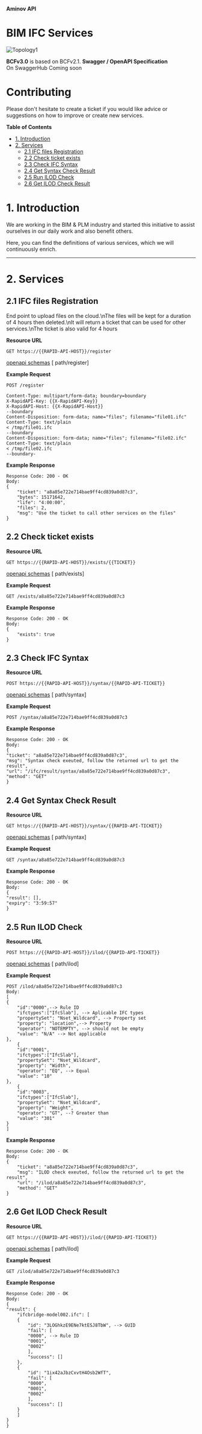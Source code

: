 **Aminov API**
# BIM IFC Services
![Topology1](Images/building-1.png)

**BCFv3.0** is based on BCFv2.1.
**Swagger / OpenAPI Specification**  
On SwaggerHub Coming soon  

# Contributing
Please don't hesitate to create a ticket if you would like advice or suggestions on how to improve or create new services.

**Table of Contents**

<!-- toc -->

- [1. Introduction](#1-introduction)
- [2. Services](#2-services)
  * [2.1 IFC files Registration](#21-ifc-files-registration)
  * [2.2 Check ticket exists](#22-check-ticket-exists)
  * [2.3 Check IFC Syntax](#23-check-ifc-syntax)
  * [2.4 Get Syntax Check Result](#24-get-syntax-check-result)
  * [2.5 Run ILOD Check](#25-run-ilod-check)
  * [2.6 Get ILOD Check Result](#26-get-ilod-check-result)


  

<!-- tocstop -->

# 1. Introduction

We are working in the BIM & PLM industry and started this initiative to assist ourselves in our daily work and also benefit others.

Here, you can find the definitions of various services, which we will continuously enrich.

----------

# 2. Services

## 2.1 IFC files Registration

End point to upload files on the cloud.\nThe files will be kept for a duration of 4 hours then deleted.\nIt will return a ticket that can be used for other services.\nThe ticket is also valid for 4 hours

**Resource URL**

    GET https://{{RAPID-API-HOST}}/register

[openapi schemas](Specs/openapi-Rapid-Api.json) [ path/register]


**Example Request**

    POST /register

    Content-Type: multipart/form-data; boundary=boundary
    X-RapidAPI-Key: {{X-RapidAPI-Key}}
    X-RapidAPI-Host: {{X-RapidAPI-Host}}
    --boundary
    Content-Disposition: form-data; name="files"; filename="file01.ifc"
    Content-Type: text/plain
    < /tmp/file01.ifc
    --boundary
    Content-Disposition: form-data; name="files"; filename="file02.ifc"
    Content-Type: text/plain
    < /tmp/file02.ifc
    --boundary-

**Example Response**

    Response Code: 200 - OK
    Body:
    {
        "ticket": "a8a85e722e714bae9ff4cd839a0d87c3",
        "bytes": 15171642,
        "life": "4:00:00",
        "files": 2,
        "msg": "Use the ticket to call other services on the files"
    }

## 2.2 Check ticket exists

**Resource URL**

    GET https://{{RAPID-API-HOST}}/exists/{{TICKET}}

[openapi schemas](Specs/openapi-Rapid-Api.json) [ path/exists]


**Example Request**

    GET /exists/a8a85e722e714bae9ff4cd839a0d87c3

**Example Response**

    Response Code: 200 - OK
    Body:
    {
        "exists": true
    }

## 2.3 Check IFC Syntax

**Resource URL**

    POST https://{{RAPID-API-HOST}}/syntax/{{RAPID-API-TICKET}}

[openapi schemas](Specs/openapi-Rapid-Api.json) [ path/syntax]


**Example Request**

    POST /syntax/a8a85e722e714bae9ff4cd839a0d87c3

**Example Response**

    Response Code: 200 - OK
    Body:
    {
    "ticket": "a8a85e722e714bae9ff4cd839a0d87c3",
    "msg": "Syntax check exeuted, follow the returned url to get the result",
    "url": "/ifc/result/syntax/a8a85e722e714bae9ff4cd839a0d87c3",
    "method": "GET"
    }

## 2.4 Get Syntax Check Result

**Resource URL**

    GET https://{{RAPID-API-HOST}}/syntax/{{RAPID-API-TICKET}}

[openapi schemas](Specs/openapi-Rapid-Api.json) [ path/syntax]


**Example Request**

    GET /syntax/a8a85e722e714bae9ff4cd839a0d87c3

**Example Response**

    Response Code: 200 - OK
    Body:
    {
    "result": [],
    "expiry": "3:59:57"
    }

## 2.5 Run ILOD Check

**Resource URL**

    POST https://{{RAPID-API-HOST}}/ilod/{{RAPID-API-TICKET}}

[openapi schemas](Specs/openapi-Rapid-Api.json) [ path/ilod]


**Example Request**

    POST /ilod/a8a85e722e714bae9ff4cd839a0d87c3
    Body:
    [
    {
        "id":"0000",--> Rule ID
        "ifctypes":["IfcSlab"], --> Aplicable IFC types
        "propertySet": "Nset_Wildcard", --> Property set
        "property": "location",--> Property 
        "operator": "NOTEMPTY", --> should not be empty
        "value": "N/A" --> Not applicable
    },
        {
        "id":"0001",
        "ifctypes":["IfcSlab"],
        "propertySet": "Nset_Wildcard",
        "property": "Width",
        "operator": "EQ", --> Equal
        "value": "10"
    },
        {
        "id":"0003",
        "ifctypes":["IfcSlab"],
        "propertySet": "Nset_Wildcard",
        "property": "Weight",
        "operator": "GT", --? Greater than
        "value": "301"
    }
    ]

**Example Response**

    Response Code: 200 - OK
    Body:
    {
        "ticket": "a8a85e722e714bae9ff4cd839a0d87c3",
        "msg": "ILOD check exeuted, follow the returned url to get the result",
        "url": "/ilod/a8a85e722e714bae9ff4cd839a0d87c3",
        "method": "GET"
    }

## 2.6 Get ILOD Check Result

**Resource URL**

    GET https://{{RAPID-API-HOST}}/ilod/{{RAPID-API-TICKET}}

[openapi schemas](Specs/openapi-Rapid-Api.json) [ path/ilod]

**Example Request**

    GET /ilod/a8a85e722e714bae9ff4cd839a0d87c3

**Example Response**

    Response Code: 200 - OK
    Body:
    {
    "result": {
        "ifcbridge-model002.ifc": [
        {
            "id": "3LOGhkzE9ENe7ktESJ8TbW", --> GUID
            "fail": [
            "0000", --> Rule ID
            "0001",
            "0002"
            ],
            "success": []
        },
        {
            "id": "1ix42aJbzCxvtH4Osb2WfT",
            "fail": [
            "0000",
            "0001",
            "0002"
            ],
            "success": []
        }
        ]
    }
    }
